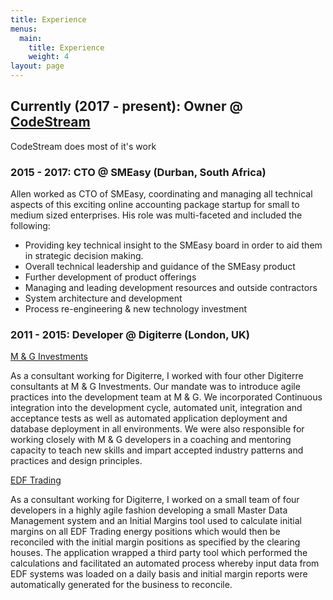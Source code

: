 ```yaml
---
title: Experience
menus:
  main:
    title: Experience
    weight: 4
layout: page
---
```

## Currently (2017 - present): Owner @ [CodeStream](https://www.codestream.co.za)

CodeStream does most of it's work

### 2015 - 2017: CTO @ SMEasy (Durban, South Africa)

Allen worked as CTO of SMEasy, coordinating and managing all technical aspects of this exciting online accounting package startup for small to medium sized enterprises. His role was multi-faceted and included the following:

* Providing key technical insight to the SMEasy board in order to aid them in strategic decision making.
* Overall technical leadership and guidance of the SMEasy product
* Further development of product offerings
* Managing and leading development resources and outside contractors
* System architecture and development
* Process re-engineering & new technology investment

### 2011 - 2015: Developer @ Digiterre (London, UK)

[M & G Investments](http://www.mandg.co.uk/)

As a consultant working for Digiterre, I worked with four other Digiterre consultants at M & G Investments. Our mandate was to introduce agile practices into the development team at M & G. We incorporated Continuous integration into the development cycle, automated unit, integration and acceptance tests as well as automated application deployment and database deployment in all environments. We were also responsible for working closely with M & G developers in a coaching and mentoring capacity to teach new skills and impart accepted industry patterns and practices and design principles.

[EDF Trading](http://www.edftrading.com/)

As a consultant working for Digiterre, I worked on a small team of four developers in a highly agile fashion developing a small Master Data Management system and an Initial Margins tool used to calculate initial margins on all EDF Trading energy positions which would then be reconciled with the initial margin positions as specified by the clearing houses. The application wrapped a third party tool which performed the calculations and facilitated an automated process whereby input data from EDF systems was loaded on a daily basis and initial margin reports were automatically generated for the business to reconcile.
